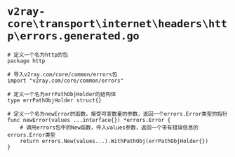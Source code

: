 # `v2ray-core\transport\internet\headers\http\errors.generated.go`

```
# 定义一个名为http的包
package http

# 导入v2ray.com/core/common/errors包
import "v2ray.com/core/common/errors"

# 定义一个名为errPathObjHolder的结构体
type errPathObjHolder struct{}

# 定义一个名为newError的函数，接受可变数量的参数，返回一个errors.Error类型的指针
func newError(values ...interface{}) *errors.Error {
    # 调用errors包中的New函数，传入values参数，返回一个带有错误信息的errors.Error类型
    return errors.New(values...).WithPathObj(errPathObjHolder{})
}
```